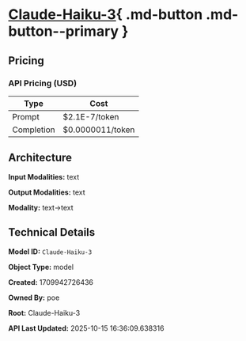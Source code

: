 # [Claude-Haiku-3](https://poe.com/Claude-Haiku-3){ .md-button .md-button--primary }

## Pricing

### API Pricing (USD)

| Type | Cost |
|------|------|
| Prompt | $2.1E-7/token |
| Completion | $0.0000011/token |

## Architecture

**Input Modalities:** text

**Output Modalities:** text

**Modality:** text->text


## Technical Details

**Model ID:** `Claude-Haiku-3`

**Object Type:** model

**Created:** 1709942726436

**Owned By:** poe

**Root:** Claude-Haiku-3

**API Last Updated:** 2025-10-15 16:36:09.638316
